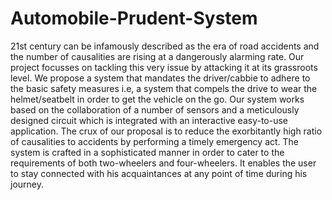 # Automobile-Prudent-System
21st century can be infamously described as the era of road accidents and the number of causalities
are rising at a dangerously alarming rate. Our project focusses on tackling this very issue by
attacking it at its grassroots level. We propose a system that mandates the driver/cabbie to adhere to
the basic safety measures i.e, a system that compels the drive to wear the helmet/seatbelt in order to
get the vehicle on the go. Our system works based on the collaboration of a number of sensors and a
meticulously designed circuit which is integrated with an interactive easy-to-use application. The
crux of our proposal is to reduce the exorbitantly high ratio of causalities to accidents by
performing a timely emergency act. The system is crafted in a sophisticated manner in order to cater
to the requirements of both two-wheelers and four-wheelers. It enables the user to stay connected
with his acquaintances at any point of time during his journey. 
